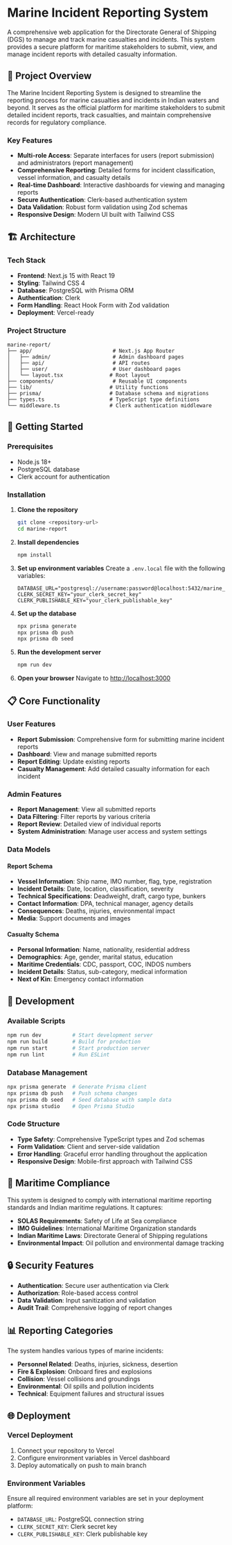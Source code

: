 # Marine Incident Reporting System

A comprehensive web application for the Directorate General of Shipping (DGS) to manage and track marine casualties and incidents. This system provides a secure platform for maritime stakeholders to submit, view, and manage incident reports with detailed casualty information.

## 🚢 Project Overview

The Marine Incident Reporting System is designed to streamline the reporting process for marine casualties and incidents in Indian waters and beyond. It serves as the official platform for maritime stakeholders to submit detailed incident reports, track casualties, and maintain comprehensive records for regulatory compliance.

### Key Features

- **Multi-role Access**: Separate interfaces for users (report submission) and administrators (report management)
- **Comprehensive Reporting**: Detailed forms for incident classification, vessel information, and casualty details
- **Real-time Dashboard**: Interactive dashboards for viewing and managing reports
- **Secure Authentication**: Clerk-based authentication system
- **Data Validation**: Robust form validation using Zod schemas
- **Responsive Design**: Modern UI built with Tailwind CSS

## 🏗️ Architecture

### Tech Stack

- **Frontend**: Next.js 15 with React 19
- **Styling**: Tailwind CSS 4
- **Database**: PostgreSQL with Prisma ORM
- **Authentication**: Clerk
- **Form Handling**: React Hook Form with Zod validation
- **Deployment**: Vercel-ready

### Project Structure

```
marine-report/
├── app/                          # Next.js App Router
│   ├── admin/                    # Admin dashboard pages
│   ├── api/                      # API routes
│   ├── user/                     # User dashboard pages
│   └── layout.tsx               # Root layout
├── components/                   # Reusable UI components
├── lib/                         # Utility functions
├── prisma/                      # Database schema and migrations
├── types.ts                     # TypeScript type definitions
└── middleware.ts                # Clerk authentication middleware
```

## 🚀 Getting Started

### Prerequisites

- Node.js 18+ 
- PostgreSQL database
- Clerk account for authentication

### Installation

1. **Clone the repository**
   ```bash
   git clone <repository-url>
   cd marine-report
   ```

2. **Install dependencies**
   ```bash
   npm install
   ```

3. **Set up environment variables**
   Create a `.env.local` file with the following variables:
   ```env
   DATABASE_URL="postgresql://username:password@localhost:5432/marine_report"
   CLERK_SECRET_KEY="your_clerk_secret_key"
   CLERK_PUBLISHABLE_KEY="your_clerk_publishable_key"
   ```

4. **Set up the database**
   ```bash
   npx prisma generate
   npx prisma db push
   npx prisma db seed
   ```

5. **Run the development server**
   ```bash
   npm run dev
   ```

6. **Open your browser**
   Navigate to [http://localhost:3000](http://localhost:3000)

## 📋 Core Functionality

### User Features

- **Report Submission**: Comprehensive form for submitting marine incident reports
- **Dashboard**: View and manage submitted reports
- **Report Editing**: Update existing reports
- **Casualty Management**: Add detailed casualty information for each incident

### Admin Features

- **Report Management**: View all submitted reports
- **Data Filtering**: Filter reports by various criteria
- **Report Review**: Detailed view of individual reports
- **System Administration**: Manage user access and system settings

### Data Models

#### Report Schema
- **Vessel Information**: Ship name, IMO number, flag, type, registration
- **Incident Details**: Date, location, classification, severity
- **Technical Specifications**: Deadweight, draft, cargo type, bunkers
- **Contact Information**: DPA, technical manager, agency details
- **Consequences**: Deaths, injuries, environmental impact
- **Media**: Support documents and images

#### Casualty Schema
- **Personal Information**: Name, nationality, residential address
- **Demographics**: Age, gender, marital status, education
- **Maritime Credentials**: CDC, passport, COC, INDOS numbers
- **Incident Details**: Status, sub-category, medical information
- **Next of Kin**: Emergency contact information

## 🔧 Development

### Available Scripts

```bash
npm run dev          # Start development server
npm run build        # Build for production
npm run start        # Start production server
npm run lint         # Run ESLint
```

### Database Management

```bash
npx prisma generate  # Generate Prisma client
npx prisma db push   # Push schema changes
npx prisma db seed   # Seed database with sample data
npx prisma studio    # Open Prisma Studio
```

### Code Structure

- **Type Safety**: Comprehensive TypeScript types and Zod schemas
- **Form Validation**: Client and server-side validation
- **Error Handling**: Graceful error handling throughout the application
- **Responsive Design**: Mobile-first approach with Tailwind CSS

## 🚢 Maritime Compliance

This system is designed to comply with international maritime reporting standards and Indian maritime regulations. It captures:

- **SOLAS Requirements**: Safety of Life at Sea compliance
- **IMO Guidelines**: International Maritime Organization standards
- **Indian Maritime Laws**: Directorate General of Shipping regulations
- **Environmental Impact**: Oil pollution and environmental damage tracking

## 🔒 Security Features

- **Authentication**: Secure user authentication via Clerk
- **Authorization**: Role-based access control
- **Data Validation**: Input sanitization and validation
- **Audit Trail**: Comprehensive logging of report changes

## 📊 Reporting Categories

The system handles various types of marine incidents:

- **Personnel Related**: Deaths, injuries, sickness, desertion
- **Fire & Explosion**: Onboard fires and explosions
- **Collision**: Vessel collisions and groundings
- **Environmental**: Oil spills and pollution incidents
- **Technical**: Equipment failures and structural issues

## 🌐 Deployment

### Vercel Deployment

1. Connect your repository to Vercel
2. Configure environment variables in Vercel dashboard
3. Deploy automatically on push to main branch

### Environment Variables

Ensure all required environment variables are set in your deployment platform:

- `DATABASE_URL`: PostgreSQL connection string
- `CLERK_SECRET_KEY`: Clerk secret key
- `CLERK_PUBLISHABLE_KEY`: Clerk publishable key
